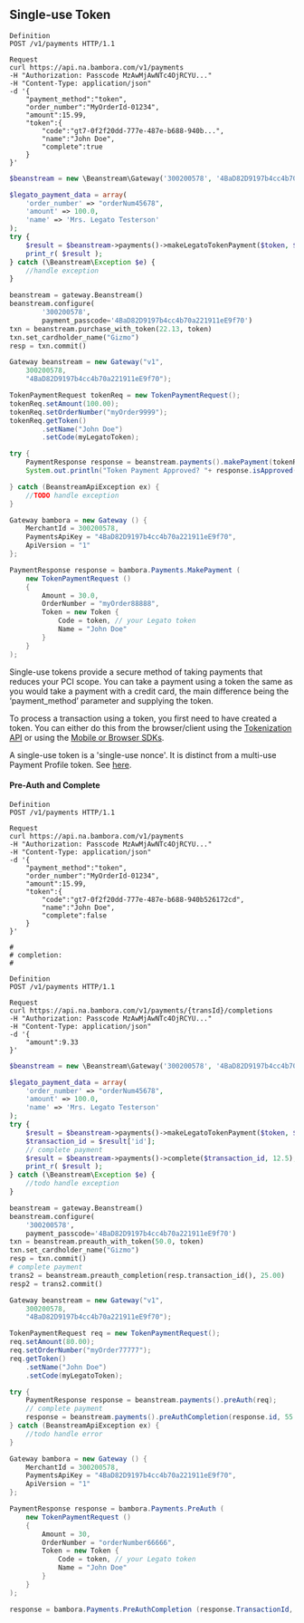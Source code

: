 ## Single-use Token

```shell
Definition
POST /v1/payments HTTP/1.1

Request
curl https://api.na.bambora.com/v1/payments
-H "Authorization: Passcode MzAwMjAwNTc4OjRCYU..."
-H "Content-Type: application/json"
-d '{
    "payment_method":"token",
    "order_number":"MyOrderId-01234",
    "amount":15.99,
    "token":{
        "code":"gt7-0f2f20dd-777e-487e-b688-940b...",
        "name":"John Doe",
        "complete":true
    }
}'
```

```php
$beanstream = new \Beanstream\Gateway('300200578', '4BaD82D9197b4cc4b70a221911eE9f70', 'www', 'v1');

$legato_payment_data = array(
    'order_number' => "orderNum45678",
    'amount' => 100.0,
    'name' => 'Mrs. Legato Testerson'
);
try {
    $result = $beanstream->payments()->makeLegatoTokenPayment($token, $legato_payment_data, TRUE);
    print_r( $result );
} catch (\Beanstream\Exception $e) {
    //handle exception
}
```

```python
beanstream = gateway.Beanstream()
beanstream.configure(
        '300200578',
        payment_passcode='4BaD82D9197b4cc4b70a221911eE9f70')
txn = beanstream.purchase_with_token(22.13, token)
txn.set_cardholder_name("Gizmo")
resp = txn.commit()
```

```java
Gateway beanstream = new Gateway("v1",
    300200578,
    "4BaD82D9197b4cc4b70a221911eE9f70");

TokenPaymentRequest tokenReq = new TokenPaymentRequest();
tokenReq.setAmount(100.00);
tokenReq.setOrderNumber("myOrder9999");
tokenReq.getToken()
        .setName("John Doe")
        .setCode(myLegatoToken);

try {
    PaymentResponse response = beanstream.payments().makePayment(tokenReq);
    System.out.println("Token Payment Approved? "+ response.isApproved());

} catch (BeanstreamApiException ex) {
    //TODO handle exception
}
```

```csharp
Gateway bambora = new Gateway () {
    MerchantId = 300200578,
    PaymentsApiKey = "4BaD82D9197b4cc4b70a221911eE9f70",
    ApiVersion = "1"
};

PaymentResponse response = bambora.Payments.MakePayment (
    new TokenPaymentRequest ()
    {
        Amount = 30.0,
        OrderNumber = "myOrder88888",
        Token = new Token {
            Code = token, // your Legato token
            Name = "John Doe"
        }
    }
);
```

Single-use tokens provide a secure method of taking payments that reduces your PCI scope. You can take a payment using a token the same as you would take a payment with a credit card, the main difference being the ‘payment_method’ parameter and supplying the token.

To process a transaction using a token, you first need to have created a token. You can either do this from the browser/client using the [Tokenization API](/docs/references/payment_APIs) or using the [Mobile or Browser SDKs](/docs/references/payment_SDKs/collect_card_data).

A single-use token is a 'single-use nonce'. It is distinct from a multi-use Payment Profile token. See [here](/docs/references/payment_SDKs/save_customer_data).


#### Pre-Auth and Complete

```shell
Definition
POST /v1/payments HTTP/1.1

Request
curl https://api.na.bambora.com/v1/payments
-H "Authorization: Passcode MzAwMjAwNTc4OjRCYU..."
-H "Content-Type: application/json"
-d '{
    "payment_method":"token",
    "order_number":"MyOrderId-01234",
    "amount":15.99,
    "token":{
        "code":"gt7-0f2f20dd-777e-487e-b688-940b526172cd",
        "name":"John Doe",
        "complete":false
    }
}'

#
# completion:
#

Definition
POST /v1/payments HTTP/1.1

Request
curl https://api.na.bambora.com/v1/payments/{transId}/completions
-H "Authorization: Passcode MzAwMjAwNTc4OjRCYU..."
-H "Content-Type: application/json"
-d '{
    "amount":9.33
}'
```

```php
$beanstream = new \Beanstream\Gateway('300200578', '4BaD82D9197b4cc4b70a221911eE9f70', 'www', 'v1');

$legato_payment_data = array(
    'order_number' => "orderNum45678",
    'amount' => 100.0,
    'name' => 'Mrs. Legato Testerson'
);
try {
    $result = $beanstream->payments()->makeLegatoTokenPayment($token, $legato_payment_data, FALSE);//set to FALSE for Pre-Auth
    $transaction_id = $result['id'];
    // complete payment
    $result = $beanstream->payments()->complete($transaction_id, 12.5);
    print_r( $result );
} catch (\Beanstream\Exception $e) {
    //todo handle exception
}
```

```python
beanstream = gateway.Beanstream()
beanstream.configure(
    '300200578',
    payment_passcode='4BaD82D9197b4cc4b70a221911eE9f70')
txn = beanstream.preauth_with_token(50.0, token)
txn.set_cardholder_name("Gizmo")
resp = txn.commit()
# complete payment
trans2 = beanstream.preauth_completion(resp.transaction_id(), 25.00)
resp2 = trans2.commit()
```

```java
Gateway beanstream = new Gateway("v1",
    300200578,
    "4BaD82D9197b4cc4b70a221911eE9f70");

TokenPaymentRequest req = new TokenPaymentRequest();
req.setAmount(80.00);
req.setOrderNumber("myOrder77777");
req.getToken()
    .setName("John Doe")
    .setCode(myLegatoToken);

try {
    PaymentResponse response = beanstream.payments().preAuth(req);
	// complete payment
    response = beanstream.payments().preAuthCompletion(response.id, 55.30, response.orderNumber);
} catch (BeanstreamApiException ex) {
    //todo handle error
}
```

```csharp
Gateway bambora = new Gateway () {
    MerchantId = 300200578,
    PaymentsApiKey = "4BaD82D9197b4cc4b70a221911eE9f70",
    ApiVersion = "1"
};

PaymentResponse response = bambora.Payments.PreAuth (
    new TokenPaymentRequest ()
    {
        Amount = 30,
        OrderNumber = "orderNumber66666",
        Token = new Token {
            Code = token, // your Legato token
            Name = "John Doe"
        }
    }
);

response = bambora.Payments.PreAuthCompletion (response.TransactionId, 15.45);
```
